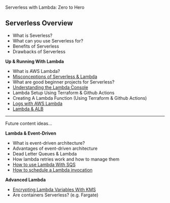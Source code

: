 
Serverless with Lambda: Zero to Hero

## Serverless Overview

* What is Severless?
* What can you use Serverless for?
* Benefits of Serverless
* Drawbacks of Serverless

**Up & Running With Lambda**

* What is AWS Lambda? 
* [Misconceptions of Serverless & Lambda](https://www.thedevcoach.co.uk/misconceptions-serverless-aws-lambda/)
* What are good beginner projects for Serverless?
* [Understanding the Lambda Console](https://www.thedevcoach.co.uk/understand-aws-lambda-console/)
* Lambda Setup Using Terraform & Github Actions
* Creating A Lambda Function (Using Terraform & Github Actions)
* [Logs with AWS Lambda](https://www.thedevcoach.co.uk/lambda-logging-cloudwatch/)
* [Lambda & ALB](https://www.thedevcoach.co.uk/setup-aws-lambda-aws-alb/)

---

Future content ideas...

**Lambda & Event-Driven**
* What is event-driven architecture?
* Advantages of event-driven architecture
* Dead Letter Queues & Lambda
* How lambda retries work and how to manage them
* [How to use Lambda With SQS](https://www.thedevcoach.co.uk/aws-sqs-and-lambda/)
* [How to schedule a Lambda invocation](https://www.thedevcoach.co.uk/terraform-lambda-scheduled-event/)

**Advanced Lambda**

* [Encrypting Lambda Variables With KMS](https://www.thedevcoach.co.uk/kms-aws-lambda/)
* Are containers Serverless? (e.g. Fargate)
